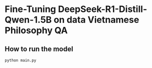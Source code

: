 #  Fine-Tuning DeepSeek-R1-Distill-Qwen-1.5B on data Vietnamese Philosophy QA
##

## How to run the model
```bash
python main.py
```
